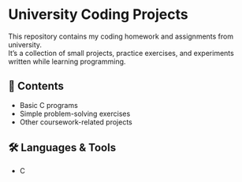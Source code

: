 # University Coding Projects  

This repository contains my coding homework and assignments from university.  
It’s a collection of small projects, practice exercises, and experiments written while learning programming.  

## 📂 Contents  
- Basic C programs 
- Simple problem-solving exercises  
- Other coursework-related projects 

## 🛠️ Languages & Tools  
- C 
